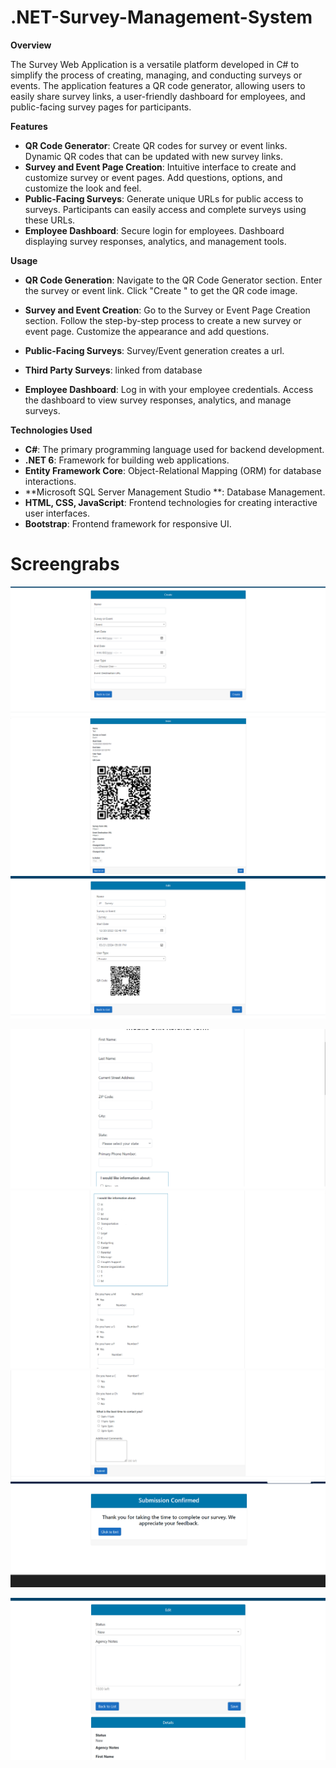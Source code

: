 # .NET-Survey-Management-System

**Overview**

The Survey Web Application is a versatile platform developed in C# to simplify the process of creating, managing, and conducting surveys or events. The application features a QR code generator, allowing users to easily share survey links, a user-friendly dashboard for employees, and public-facing survey pages for participants.

**Features**
- **QR Code Generator**:
Create QR codes for survey or event links.
Dynamic QR codes that can be updated with new survey links.
- **Survey and Event Page Creation**:
Intuitive interface to create and customize survey or event pages.
Add questions, options, and customize the look and feel.
- **Public-Facing Surveys**:
Generate unique URLs for public access to surveys.
Participants can easily access and complete surveys using these URLs.
- **Employee Dashboard**:
Secure login for employees.
Dashboard displaying survey responses, analytics, and management tools.

**Usage**

- **QR Code Generation**:
Navigate to the QR Code Generator section.
Enter the survey or event link.
Click "Create " to get the QR code image.

- **Survey and Event Creation**:
Go to the Survey or Event Page Creation section.
Follow the step-by-step process to create a new survey or event page.
Customize the appearance and add questions.

- **Public-Facing Surveys**: Survey/Event generation creates a url.

- **Third Party Surveys**: linked from database

- **Employee Dashboard**:
Log in with your employee credentials.
Access the dashboard to view survey responses, analytics, and manage surveys.

**Technologies Used**
- **C#**: The primary programming language used for backend development.
- **.NET 6**: Framework for building web applications.
- **Entity Framework Core**: Object-Relational Mapping (ORM) for database interactions.
- **Microsoft SQL Server Management Studio **: Database Management.
- **HTML, CSS, JavaScript**: Frontend technologies for creating interactive user interfaces.
- **Bootstrap**: Frontend framework for responsive UI.

# Screengrabs
![Confirmation_Survey_Page](./img/S_Create.png)
![Confirmation_Survey_Page](./img/S_Details.png)
![Confirmation_Survey_Page](./img/S_Edit.png)

![Confirmation_Survey_Page](./img/S_Form.png)
![Confirmation_Survey_Page](./img/S_Form2.png)
![Confirmation_Survey_Page](./img/S_Form3.png)
![Confirmation_Survey_Page](./img/ConfirmationPage.png)

![Confirmation_Survey_Page](./img/S_Edit2.png)

